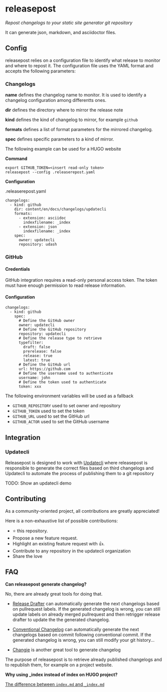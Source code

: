 # releasepost

*Repost changelogs to your static site generator git repository*

It can generate json, markdown, and asciidoctor files.

## Config

releasepost relies on a configuration file to identify what release to monitor and where to repost it.
The configuration file uses the YAML format and accepts the following parameters:

### Changelogs

**name** defines the changelog name to monitor. It is used to identify a changelog configuration among differentts ones.

**dir** defines the directory where to mirror the release note

**kind** defines the kind of changelog to mirror, for example `github`

**formats** defines a list of format parameters for the mirrored changelog.

**spec** defines specific parameters to a kind of mirror.


The following example can be used for a HUGO website

**Command**
```
export GITHUB_TOKEN=<insert read-only token>
releasepost --config .releaserepost.yaml
```

**Configuration**

.releaserepost.yaml
```
changelogs:
  - kind: github
    dir: content/en/docs/changelogs/updatecli
    formats:
      - extension: asciidoc
        indexfilename: _index
      - extension: json
        indexfilename: _index
    spec:
      owner: updatecli
      repository: udash
```

### GitHub

#### Credentials

GitHub integration requires a read-only personal access token.
The token must have enough permission to read release information.

#### Configuration

```
changelogs:
  - kind: github
    spec:
      # Define the GitHub owner
      owner: updatecli
      # Define the GitHub repository
      repository: updatecli
      # Define the release type to retrieve
      typefilter:
        draft: false
        prerelease: false
        release: true
        latest: true
      # Define the GitHub url
      url: https://github.com
      # Define the username used to authenticate
      username: john
      # Define the token used to authenticate
      token: xxx
```

The following environment variables will be used as a fallback

* `GITHUB_REPOSITORY` used to set owner and repository
* `GITHUB_TOKEN` used to set the token
* `GITHUB_URL` used to set the GitHub url
* `GITHUB_ACTOR` used to set the GitHub username

## Integration

### Updatecli

Releasepost is designed to work with [Updatecli](https://github.com/updatecli/updatecli) where releasepost is responsible to generate the correct files based on third changelogs and Updatecli to automate the process of publishing them to a git repository

TODO: Show an updatecli demo

## Contributing

As a community-oriented project, all contributions are greatly appreciated!

Here is a non-exhaustive list of possible contributions:

* ⭐️ this repository.
* Propose a new feature request.
* Highlight an existing feature request with 👍.
* Contribute to any repository in the updatecli organization
* Share the love

## FAQ

**Can releasepost generate changelog?**

No, there are already great tools for doing that.

* [Release Drafter](https://github.com/release-drafter/release-drafter) can automatically generate the next changelogs based on pullrequest labels. If the generated changelog is wrong, you can still update labels on already merged pullrequest and then retrigger release drafter to update the the generated changelog.

* [Conventional Changelog](https://github.com/conventional-changelog/conventional-changelog) can automatically generate the next changelogs based on commit following conventional commit. If the generated changelog is wrong, you can still modify your git history...

* [ Changie](https://github.com/miniscruff/changie) is another great tool to generate changelog

The purpose of releasepost is to retrieve already published changelogs and to republish them, for example on a project website.


**Why using _index instead of index on HUGO project?**

[The difference between `index.md` and `_index.md`](https://gohugo.io/content-management/page-bundles/)
